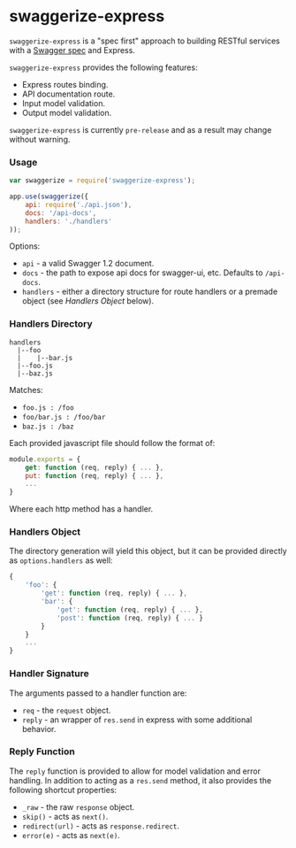 # swaggerize-express

`swaggerize-express` is a "spec first" approach to building RESTful services with a [Swagger spec](https://github.com/wordnik/swagger-spec/blob/master/versions/1.2.md)
and Express.

`swaggerize-express` provides the following features:

- Express routes binding.
- API documentation route.
- Input model validation.
- Output model validation.

`swaggerize-express` is currently `pre-release` and as a result may change without warning.

### Usage

```javascript
var swaggerize = require('swaggerize-express');

app.use(swaggerize({
    api: require('./api.json'),
    docs: '/api-docs',
    handlers: './handlers'
));
```

Options:

- `api` - a valid Swagger 1.2 document.
- `docs` - the path to expose api docs for swagger-ui, etc. Defaults to `/api-docs`.
- `handlers` - either a directory structure for route handlers or a premade object (see *Handlers Object* below).

### Handlers Directory

```
handlers
  |--foo
  |    |--bar.js
  |--foo.js
  |--baz.js
```

Matches:

- `foo.js : /foo`
- `foo/bar.js : /foo/bar`
- `baz.js : /baz`

Each provided javascript file should follow the format of:

```javascript
module.exports = {
    get: function (req, reply) { ... },
    put: function (req, reply) { ... },
    ...
}
```

Where each http method has a handler.

### Handlers Object

The directory generation will yield this object, but it can be provided directly as `options.handlers` as well:

```javascript
{
    'foo': {
        'get': function (req, reply) { ... },
        'bar': {
            'get': function (req, reply) { ... },
            'post': function (req, reply) { ... }
        }
    }
    ...
}
```

### Handler Signature

The arguments passed to a handler function are:

- `req` - the `request` object.
- `reply` - an wrapper of `res.send` in express with some additional behavior.

### Reply Function

The `reply` function is provided to allow for model validation and error handling. In addition to acting as a `res.send` method,
it also provides the following shortcut properties:

- `_raw` - the raw `response` object.
- `skip()` - acts as `next()`.
- `redirect(url)` - acts as `response.redirect`.
- `error(e)` - acts as `next(e)`.
